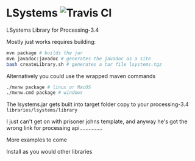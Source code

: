 # LSystems ![Travis CI](https://travis-ci.org/monkstone/LSystems.svg)

LSystems Library for Processing-3.4

Mostly just works requires building:

```bash
mvn package # builds the jar
mvn javadoc:javadoc # generates the javadoc as a site
bash createLibrary.sh # generates a tar file lsystems.tgz
```
Alternatively you could use the wrapped maven commands

```bash
./mvnw package # linux or MacOS
./mvnw.cmd package # windows
```

The lsystems.jar gets built into target folder copy to your processing-3.4 `libraries/lsystems/library`

I just can't get on with prisoner johns template, and anyway he's got the wrong link for processing api...............

More examples to come

Install as you would other libraries
